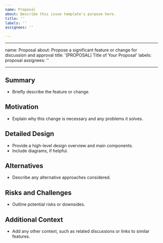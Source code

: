 ```yaml
---
name: Proposal
about: Describe this issue template's purpose here.
title: ''
labels: ''
assignees: ''

---
```


---
name: Proposal
about: Propose a significant feature or change for discussion and approval
title: '[PROPOSAL] Title of Your Proposal'
labels: proposal
assignees: ''

---

## Summary
- Briefly describe the feature or change.

## Motivation
- Explain why this change is necessary and any problems it solves.

## Detailed Design
- Provide a high-level design overview and main components.
- Include diagrams, if helpful.

## Alternatives
- Describe any alternative approaches considered.

## Risks and Challenges
- Outline potential risks or downsides.

## Additional Context
- Add any other context, such as related discussions or links to similar features.
